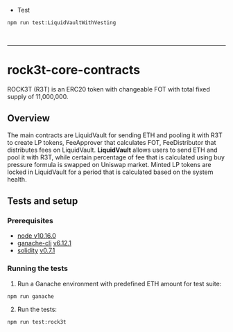 - Test
```
npm run test:LiquidVaultWithVesting
```

<br>

<hr>

# rock3t-core-contracts
ROCK3T (R3T) is an ERC20 token with changeable FOT with total fixed supply of 11,000,000.

## Overview
The main contracts are LiquidVault for sending ETH and pooling it with R3T to create LP tokens, FeeApprover that calculates FOT, FeeDistributor that distributes fees on LiquidVault. 
**LiquidVault** allows users to send ETH and pool it with R3T, while certain percentage of fee that is calculated using buy pressure formula is swapped on Uniswap market. Minted LP tokens are locked in LiquidVault for a period that is calculated based on the system health.

## Tests and setup
### Prerequisites 
- [node v10.16.0](https://www.npmjs.com/package/node/v/10.16.0)
- [ganache-cli](https://github.com/trufflesuite/ganache-cli) [v6.12.1](https://github.com/trufflesuite/ganache-cli/releases/tag/v6.12.1)
- [solidity](https://github.com/ethereum/solidity) [v0.7.1](https://github.com/ethereum/solidity/releases/tag/v0.7.1)

### Running the tests
1. Run a Ganache environment with predefined ETH amount for test suite:
```
npm run ganache
```
2. Run the tests:
```
npm run test:rock3t
```
